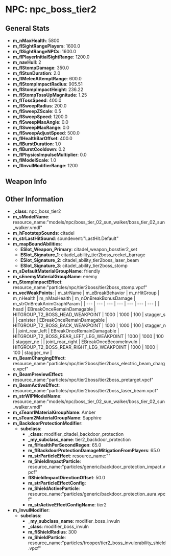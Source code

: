 # NPC: npc_boss_tier2

## General Stats

- **m_nMaxHealth**: 5800
- **m_flSightRangePlayers**: 1600.0
- **m_flSightRangeNPCs**: 1600.0
- **m_flPlayerInitialSightRange**: 1200.0
- **m_navHull**: 2
- **m_flStompDamage**: 350.0
- **m_flStunDuration**: 2.0
- **m_flMeleeAttemptRange**: 600.0
- **m_flStompImpactRadius**: 905.51
- **m_flStompImpactHeight**: 236.22
- **m_flStompTossUpMagnitude**: 1.25
- **m_flTossSpeed**: 400.0
- **m_flSweepRadius**: 200.0
- **m_flSweepZScale**: 0.5
- **m_flSweepSpeed**: 1200.0
- **m_flSweepMaxAngle**: 0.0
- **m_flSweepMaxRange**: 0.0
- **m_flSweepAdjustSpeed**: 500.0
- **m_flHealthBarOffset**: 400.0
- **m_flBurstDuration**: 1.0
- **m_flBurstCooldown**: 0.2
- **m_flPhysicsImpulseMultiplier**: 0.0
- **m_flModelScale**: 1.0
- **m_flInvulModifierRange**: 1200

## Weapon Info


## Other Information

- **_class**: npc_boss_tier2
- **m_sModelName**: resource_name:"models/npc/boss_tier_02_sun_walker/boss_tier_02_sun_walker.vmdl"
- **m_hFootstepSounds**: citadel
- **m_strLastHitSound**: soundevent:"LastHit.Default"
- **m_mapBoundAbilities**:
  - **ESlot_Weapon_Primary**: citadel_weapon_bosstier2_set
  - **ESlot_Signature_1**: citadel_ability_tier2boss_rocket_barrage
  - **ESlot_Signature_2**: citadel_ability_tier2boss_laser_beam
  - **ESlot_Signature_3**: citadel_ability_tier2boss_stomp
- **m_sDefaultMaterialGroupName**: friendly
- **m_sEnemyMaterialGroupName**: enemy
- **m_StompImpactEffect**: resource_name:"particles/npc/tier2boss/tier2boss_stomp.vpcf"
- **m_vecWeakPoints**:
  | m_strName | m_eBreakBehavior | m_nHitGroup | m_nHealth | m_nMaxHealth | m_nOnBreakBonusDamage | m_strOnBreakAnimGraphParam |
  | --- | --- | --- | --- | --- | --- | --- |
  | head | EBreakOnceRemainDamagable | HITGROUP_T2_BOSS_HEAD_WEAKPOINT | 1000 | 1000 | 100 | stagger_s |
  | canister | EBreakOnceRemainDamagable | HITGROUP_T2_BOSS_BACK_WEAKPOINT | 1000 | 1000 | 100 | stagger_n |
  | joint_rear_left | EBreakOnceRemainDamagable | HITGROUP_T2_BOSS_REAR_LEFT_LEG_WEAKPOINT | 1000 | 1000 | 100 | stagger_ne |
  | joint_rear_right | EBreakOnceBecomeInvuln | HITGROUP_T2_BOSS_REAR_RIGHT_LEG_WEAKPOINT | 1000 | 1000 | 100 | stagger_nw |
- **m_BeamChargingEffect**: resource_name:"particles/npc/tier2boss/tier2boss_electric_beam_charge.vpcf"
- **m_BeamPreviewEffect**: resource_name:"particles/npc/tier2boss/tier2boss_pretarget.vpcf"
- **m_BeamActiveEffect**: resource_name:"particles/npc/tier2boss/tier2boss_laser_beam.vpcf"
- **m_strWIPModelName**: resource_name:"models/npc/boss_tier_02_sun_walker/boss_tier_02_sun_walker.vmdl"
- **m_sTeam1MaterialGroupName**: Amber
- **m_sTeam2MaterialGroupName**: Sapphire
- **m_BackdoorProtectionModifier**:
  - **subclass**:
    - **_class**: modifier_citadel_backdoor_protection
    - **_my_subclass_name**: tier2_backdoor_protection
    - **m_flHealthPerSecondRegen**: 65.0
    - **m_flBackdoorProtectionDamageMitigationFromPlayers**: 65.0
    - **m_strParticleEffect**: resource_name:""
    - **m_ShieldImpactParticle**: resource_name:"particles/generic/backdoor_protection_impact.vpcf"
    - **flShieldImpactDirectionOffset**: 50.0
    - **m_strParticleEffectConfig**: 
    - **m_ShieldActiveParticle**: resource_name:"particles/generic/backdoor_protection_aura.vpcf"
    - **m_strActiveEffectConfigName**: tier2
- **m_InvulModifier**:
  - **subclass**:
    - **_my_subclass_name**: modifier_boss_invuln
    - **_class**: modifier_boss_invuln
    - **m_flShieldRadius**: 300
    - **m_ShieldParticle**: resource_name:"particles/trooper/tier2_boss_invulerability_shield.vpcf"
